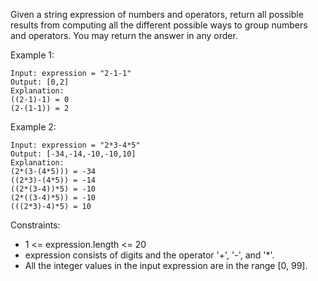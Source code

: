 Given a string expression of numbers and operators, return all possible results from computing all the different possible ways to group numbers and operators. You may return the answer in any order.

 

Example 1:
```
Input: expression = "2-1-1"
Output: [0,2]
Explanation:
((2-1)-1) = 0 
(2-(1-1)) = 2
```

Example 2:
```
Input: expression = "2*3-4*5"
Output: [-34,-14,-10,-10,10]
Explanation:
(2*(3-(4*5))) = -34 
((2*3)-(4*5)) = -14 
((2*(3-4))*5) = -10 
(2*((3-4)*5)) = -10 
(((2*3)-4)*5) = 10
```

Constraints:

- 1 <= expression.length <= 20
- expression consists of digits and the operator '+', '-', and '*'.
- All the integer values in the input expression are in the range [0, 99].